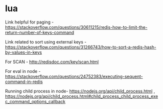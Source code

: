 # lua

Link helpful for paging - https://stackoverflow.com/questions/30611215/redis-how-to-limit-the-return-number-of-keys-command

Link related to sort using external keys - https://stackoverflow.com/questions/31266743/how-to-sort-a-redis-hash-by-values-in-keys

For SCAN - http://redisdoc.com/key/scan.html


For eval in node - https://stackoverflow.com/questions/24752383/executing-sequent-command-in-redis

Running child process in node- https://nodejs.org/api/child_process.html , https://nodejs.org/api/child_process.html#child_process_child_process_exec_command_options_callback 
